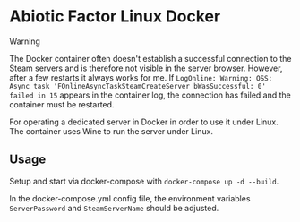 # Abiotic Factor Linux Docker
> [!WARNING]  
> The Docker container often doesn't establish a successful connection to the Steam servers and is therefore not visible in the server browser. However, after a few restarts it always works for me. If `LogOnline: Warning: OSS: Async task 'FOnlineAsyncTaskSteamCreateServer bWasSuccessful: 0' failed in 15` appears in the container log, the connection has failed and the container must be restarted.


For operating a dedicated server in Docker in order to use it under Linux.
The container uses Wine to run the server under Linux. 

## Usage
Setup and start via docker-compose with `docker-compose up -d --build`.

In the docker-compose.yml config file, the environment variables `ServerPassword` and `SteamServerName` should be adjusted.